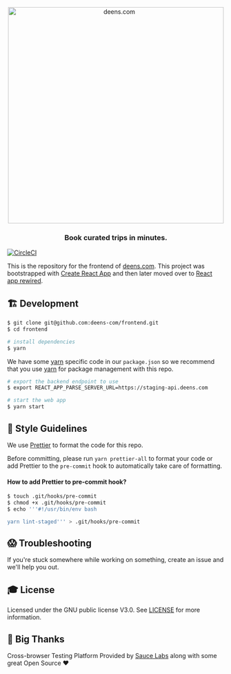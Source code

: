<div align="center">
  <a href="https://demo.deens.com"><img src="https://please-com.imgix.net/static/please-logo.png?w=600" alt="deens.com" width="500px"/></a>

### Book curated trips in minutes.

</div>

[![CircleCI](https://circleci.com/gh/deens-com/frontend.svg?style=svg)](https://circleci.com/gh/deens-com/frontend)

This is the repository for the frontend of [deens.com](https://deens.com). This project was bootstrapped with [Create React App](https://github.com/facebookincubator/create-react-app) and then later moved over to [React app rewired](https://github.com/timarney/react-app-rewired).

## 🏗 Development

```sh
$ git clone git@github.com:deens-com/frontend.git
$ cd frontend

# install dependencies
$ yarn
```

We have some [yarn](https://yarnpkg.com/) specific code in our `package.json` so we recommend that you use [yarn](https://yarnpkg.com/) for package management with this repo.

```sh
# export the backend endpoint to use
$ export REACT_APP_PARSE_SERVER_URL=https://staging-api.deens.com

# start the web app
$ yarn start
```

## :art: Style Guidelines

We use [Prettier](https://github.com/prettier/prettier) to format the code for this repo.

Before committing, please run `yarn prettier-all` to format your code or add Prettier to the `pre-commit` hook to automatically take care of formatting.

#### How to add Prettier to pre-commit hook?

```sh
$ touch .git/hooks/pre-commit
$ chmod +x .git/hooks/pre-commit
$ echo '''#!/usr/bin/env bash

yarn lint-staged''' > .git/hooks/pre-commit
```

## :scream: Troubleshooting

If you're stuck somewhere while working on something, create an issue and we'll help you out.

## 🎓 License

Licensed under the GNU public license V3.0. See [LICENSE](LICENSE) for more information.

## :clap: Big Thanks

Cross-browser Testing Platform Provided by [Sauce Labs](https://saucelabs.com) along with some great Open Source :heart:
